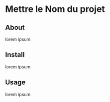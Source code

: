 # Mettre le Nom du projet 


## About 
lorem ipsum


## Install
lorem ipsum

## Usage 
lorem ipsum

